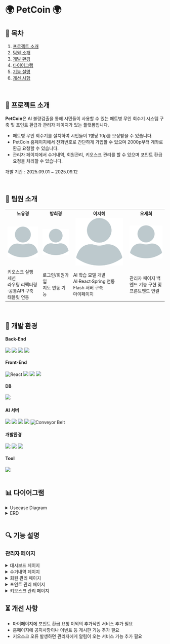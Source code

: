 # 🌍 PetCoin 🌍

## 📌 목차
1. [프로젝트 소개](#-프로젝트-소개)
2. [팀원 소개](#-팀원-소개)
3. [개발 환경](#-개발-환경)
4. [다이어그램](#-다이어그램)
5. [기능 설명](#-기능-설명)
6. [개선 사항](#-개선-사항)

<br>

## 📄 프로젝트 소개
**PetCoin**은 AI 불량검출을 통해 시민들이 사용할 수 있는 페트병 무인 회수기 시스템 구축 및 포인트 환급과 관리자 페이지가 있는 플랫폼입니다.
  * 페트병 무인 회수기를 설치하여 시민들이 1병당 10p를 보상받을 수 있습니다.
  * PetCoin 홈페이지에서 전화번호로 간단하게 가입할 수 있으며 2000p부터 계좌로 환급 요청할 수 있습니다.
  * 관리자 페이지에서 수거내역, 회원관리, 키오스크 관리를 할 수 있으며 포인트 환급 요청을 처리할 수 있습니다.

개발 기간 : 2025.09.01 ~ 2025.09.12

<br>

## 🙋 팀원 소개
<table>
 <tr>
  <th>노유경</th>
  <th>방희경</th>
  <th>이지혜</th>
  <th>오세희</th>
 </tr>
 <tr>
  <td align="center"><img src="images/profile_image.png" width="150px"></td>
  <td align="center"><img src="images/profile_image.png" width="150px"></td>
  <td align="center"><img src="images/profile_image.png" width="150px"></td>
  <td align="center"><img src="images/profile_image.png" width="150px"></td>
 </tr>
 <tr>
  <td>키오스크 실행 세션<br>라우팅 리팩터링·공통API 구축<br>태블릿 연동</td>
  <td>로그인/회원가입<br>지도 연동 기능</td>
  <td>AI 학습 모델 개발<br>AI·React·Spring 연동 Flash 서버 구축<br>마이페이지</td>
  <td>관리자 페이지 백엔드 기능 구현 및 <br>프론트엔드 연결</td>
 </tr>
</table>

<br>

## 🔧 개발 환경
<div> 
  <h4>Back-End</h4>
  <img src="https://img.shields.io/badge/java-007396?style=for-the-badge&logo=java&logoColor=white">
  <img src="https://img.shields.io/badge/springboot-6DB33F?style=for-the-badge&logo=springboot&logoColor=white">
  <img src="https://img.shields.io/badge/apache tomcat-F8DC75?style=for-the-badge&logo=apachetomcat&logoColor=white">
  <img src="https://img.shields.io/badge/MyBatis-222222?style=for-the-badge&logoColor=white">
  <br>
  
  <h4>Front-End</h4>
  <img src="https://img.shields.io/badge/React-20232A?style=for-the-badge&logo=react&logoColor=61DAFB" alt="React">
  <img src="https://img.shields.io/badge/css-1572B6?style=for-the-badge&logo=css&logoColor=white">  
  <img src="https://img.shields.io/badge/javascript-F7DF1E?style=for-the-badge&logo=javascript&logoColor=black">
  <img src="https://img.shields.io/badge/JWT-000000?style=for-the-badge&logo=jsonwebtokens&logoColor=white">
  <br>

  <h4>DB</h4>
  <img src="https://img.shields.io/badge/mysql-4479A1?style=for-the-badge&logo=mysql&logoColor=white">
  <br>

  <h4>AI 서버</h4>
  <img src="https://img.shields.io/badge/Raspberry%20Pi-A22846?style=for-the-badge&logo=raspberrypi&logoColor=white">
  <img src="https://img.shields.io/badge/Python-3776AB?style=for-the-badge&logo=python&logoColor=white">
  <img src="https://img.shields.io/badge/YOLOv8-007BFC.svg?style=for-the-badge&logo=YOLOv8&logoColor=white">
  <img src="https://img.shields.io/badge/Flask-000000?style=for-the-badge&logo=flask&logoColor=white">
  <img src="https://img.shields.io/badge/Conveyor%20Belt-555555?style=for-the-badge&logo=gears&logoColor=white" alt="Conveyor Belt">
  <br>
  
  <h4>개발환경</h4>
  <img src="https://img.shields.io/badge/IntelliJIDEA-000000.svg?style=for-the-badge&logo=intellij-idea&logoColor=white">
  <img src="https://img.shields.io/badge/gradle-02303A?style=for-the-badge&logo=gradle&logoColor=white">
  <img src="https://img.shields.io/badge/Visual%20Studio%20Code-0078d7.svg?style=for-the-badge&logo=visual-studio-code&logoColor=white">
  <br>

  <h4>Tool</h4>
  <img src="https://img.shields.io/badge/github-181717?style=for-the-badge&logo=github&logoColor=white">
</div>

<br>

## 📊 다이어그램
<details>
  <summary>Usecase Diagram</summary>
  <div markdown="1">
     <img src="/images/Diagram/Usecase.png">
  </div>
</details>
<details>
  <summary>ERD</summary>
  <div markdown="1">
    <img src="/images/Diagram/ERD.png" >
  </div>
</details>

<br>

## 🔍 기능 설명
### 관리자 페이지
<details>
  <summary>대시보드 페이지</summary>
  <div markdown="1">
     <img src="images/page/dashboard.JPG" width="80%">
     <br>
     <p><b>* 기능</b></p>
     <p>- 수거량, 회원, 포인트의 통계 정보 확인 가능</p>
     <p>- 키오스크 현황에 대해 간략적으로 정보 확인 가능</p>
    <br>
  </div>
  
</details>

<details>
  <summary>수거내역 페이지</summary>
  <div markdown="1">
     <img src="images/page/collection.JPG" width="80%">
     <br>
     <p><b>* 기능</b></p>
     <p>- 무인 회수기의 정보 목록으로 확인 가능</p>
     <p>- 필터링 기능 사용하여 무인 회수기 단건 조회 가능</p>
    <br>
  </div>
</details>

<details>
  <summary>회원 관리 페이지</summary>
  <div markdown="1">
    <img src="images/page/member.JPG" width="80%">
    <br>
    <p><b>* 기능</b></p>
    <p>- 전체 회원에 대한 통계 정보 확인 가능</p>
    <p>- 페이징 처리를 통해 한 페이지당 6명의 회원 정보 확인 가능</p>
    <br>
  </div>
</details>

<details>
  <summary>포인트 관리 페이지</summary>
  <div markdown="1">
    <p aline="center">
      <img src="images/page/point1.JPG" width="45%">
      <img src="images/page/point2.png" width="50%">
    </p>
    <br>
    <p><b>* 기능</b></p>
    <p>- 포인트 요청 처리 상태에 따라 통계 정보 확인 가능</p>
    <p>- 전체 포인트 요청 목록으로 확인 가능</p>
    <p>- 포인트 요청 상태를 선택하여 필터링된 목록 확인 가능</p>
    <p>- 승인/거부 버튼을 클릭하여 포인트 요청 처리 가능</p>
    <p>- 승인하면 즉시 회원의 포인트 차감되고, 거부하면 포인트 반환됨</p>
    <p>- 처리한 내역 하단에서 확인 가능</p>
    <br>
  </div>
</details>

<details>
  <summary>키오스크 관리 페이지</summary>
  <div markdown="1">
    <img src="images/page/kiosk.JPG" width="80%">
    <br>
    <p><b>* 기능</b></p>
    <p>- 전체 키오스크 정보 확인 가능</p>
    <p>- 키오스크 운영 상태(운영중/점검중) 설정 가능</p>
    <p>- 키오스크 실행한 내역 확인 가능</p>
    <br>
  </div>
</details>

## ⏳ 개선 사항
  * 마이페이지에 포인트 환급 요청 이외의 추가적인 서비스 추가 필요
  * 홈페이지에 공지사항이나 이벤트 등 게시판 기능 추가 필요
  * 키오스크 오류 발생하면 관리자에게 알림이 오는 서비스 기능 추가 필요
